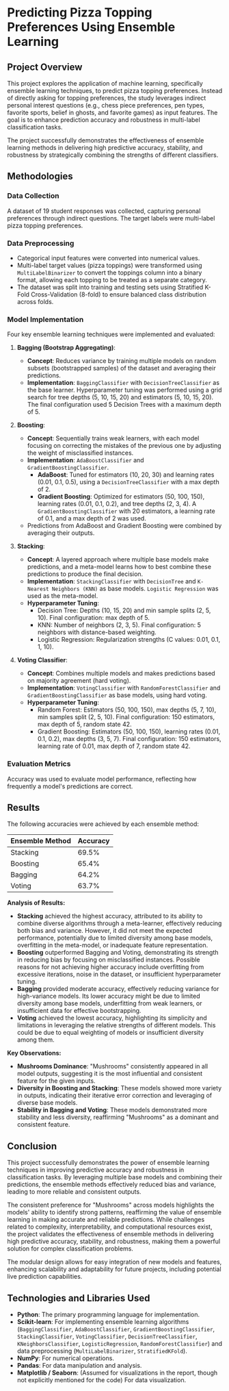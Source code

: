 # Predicting Pizza Topping Preferences Using Ensemble Learning

## Project Overview

This project explores the application of machine learning, specifically ensemble learning techniques, to predict pizza topping preferences. Instead of directly asking for topping preferences, the study leverages indirect personal interest questions (e.g., chess piece preferences, pen types, favorite sports, belief in ghosts, and favorite games) as input features. The goal is to enhance prediction accuracy and robustness in multi-label classification tasks.

The project successfully demonstrates the effectiveness of ensemble learning methods in delivering high predictive accuracy, stability, and robustness by strategically combining the strengths of different classifiers.

## Methodologies

### Data Collection
A dataset of 19 student responses was collected, capturing personal preferences through indirect questions. The target labels were multi-label pizza topping preferences.

### Data Preprocessing
* Categorical input features were converted into numerical values.
* Multi-label target values (pizza toppings) were transformed using `MultiLabelBinarizer` to convert the toppings column into a binary format, allowing each topping to be treated as a separate category.
* The dataset was split into training and testing sets using Stratified K-Fold Cross-Validation (8-fold) to ensure balanced class distribution across folds.

### Model Implementation

Four key ensemble learning techniques were implemented and evaluated:

1.  **Bagging (Bootstrap Aggregating)**:
    * **Concept**: Reduces variance by training multiple models on random subsets (bootstrapped samples) of the dataset and averaging their predictions.
    * **Implementation**: `BaggingClassifier` with `DecisionTreeClassifier` as the base learner. Hyperparameter tuning was performed using a grid search for tree depths (5, 10, 15, 20) and estimators (5, 10, 15, 20). The final configuration used 5 Decision Trees with a maximum depth of 5.

2.  **Boosting**:
    * **Concept**: Sequentially trains weak learners, with each model focusing on correcting the mistakes of the previous one by adjusting the weight of misclassified instances.
    * **Implementation**: `AdaBoostClassifier` and `GradientBoostingClassifier`.
        * **AdaBoost**: Tuned for estimators (10, 20, 30) and learning rates (0.01, 0.1, 0.5), using a `DecisionTreeClassifier` with a max depth of 2.
        * **Gradient Boosting**: Optimized for estimators (50, 100, 150), learning rates (0.01, 0.1, 0.2), and tree depths (2, 3, 4). A `GradientBoostingClassifier` with 20 estimators, a learning rate of 0.1, and a max depth of 2 was used.
    * Predictions from AdaBoost and Gradient Boosting were combined by averaging their outputs.

3.  **Stacking**:
    * **Concept**: A layered approach where multiple base models make predictions, and a meta-model learns how to best combine these predictions to produce the final decision.
    * **Implementation**: `StackingClassifier` with `DecisionTree` and `K-Nearest Neighbors (KNN)` as base models. `Logistic Regression` was used as the meta-model.
    * **Hyperparameter Tuning**:
        * Decision Tree: Depths (10, 15, 20) and min sample splits (2, 5, 10). Final configuration: max depth of 5.
        * KNN: Number of neighbors (2, 3, 5). Final configuration: 5 neighbors with distance-based weighting.
        * Logistic Regression: Regularization strengths (C values: 0.01, 0.1, 1, 10).

4.  **Voting Classifier**:
    * **Concept**: Combines multiple models and makes predictions based on majority agreement (hard voting).
    * **Implementation**: `VotingClassifier` with `RandomForestClassifier` and `GradientBoostingClassifier` as base models, using hard voting.
    * **Hyperparameter Tuning**:
        * Random Forest: Estimators (50, 100, 150), max depths (5, 7, 10), min samples split (2, 5, 10). Final configuration: 150 estimators, max depth of 5, random state 42.
        * Gradient Boosting: Estimators (50, 100, 150), learning rates (0.01, 0.1, 0.2), max depths (3, 5, 7). Final configuration: 150 estimators, learning rate of 0.01, max depth of 7, random state 42.

### Evaluation Metrics
Accuracy was used to evaluate model performance, reflecting how frequently a model's predictions are correct.

## Results

The following accuracies were achieved by each ensemble method:

| Ensemble Method    | Accuracy |
| :----------------- | :------- |
| Stacking           | 69.5%    |
| Boosting           | 65.4%    |
| Bagging            | 64.2%    |
| Voting             | 63.7%    |

**Analysis of Results:**

* **Stacking** achieved the highest accuracy, attributed to its ability to combine diverse algorithms through a meta-learner, effectively reducing both bias and variance. However, it did not meet the expected performance, potentially due to limited diversity among base models, overfitting in the meta-model, or inadequate feature representation.
* **Boosting** outperformed Bagging and Voting, demonstrating its strength in reducing bias by focusing on misclassified instances. Possible reasons for not achieving higher accuracy include overfitting from excessive iterations, noise in the dataset, or insufficient hyperparameter tuning.
* **Bagging** provided moderate accuracy, effectively reducing variance for high-variance models. Its lower accuracy might be due to limited diversity among base models, underfitting from weak learners, or insufficient data for effective bootstrapping.
* **Voting** achieved the lowest accuracy, highlighting its simplicity and limitations in leveraging the relative strengths of different models. This could be due to equal weighting of models or insufficient diversity among them.

**Key Observations:**
* **Mushrooms Dominance**: "Mushrooms" consistently appeared in all model outputs, suggesting it is the most influential and consistent feature for the given inputs.
* **Diversity in Boosting and Stacking**: These models showed more variety in outputs, indicating their iterative error correction and leveraging of diverse base models.
* **Stability in Bagging and Voting**: These models demonstrated more stability and less diversity, reaffirming "Mushrooms" as a dominant and consistent feature.

## Conclusion

This project successfully demonstrates the power of ensemble learning techniques in improving predictive accuracy and robustness in classification tasks. By leveraging multiple base models and combining their predictions, the ensemble methods effectively reduced bias and variance, leading to more reliable and consistent outputs.

The consistent preference for "Mushrooms" across models highlights the models' ability to identify strong patterns, reaffirming the value of ensemble learning in making accurate and reliable predictions. While challenges related to complexity, interpretability, and computational resources exist, the project validates the effectiveness of ensemble methods in delivering high predictive accuracy, stability, and robustness, making them a powerful solution for complex classification problems.

The modular design allows for easy integration of new models and features, enhancing scalability and adaptability for future projects, including potential live prediction capabilities.

## Technologies and Libraries Used

* **Python**: The primary programming language for implementation.
* **Scikit-learn**: For implementing ensemble learning algorithms (`BaggingClassifier`, `AdaBoostClassifier`, `GradientBoostingClassifier`, `StackingClassifier`, `VotingClassifier`, `DecisionTreeClassifier`, `KNeighborsClassifier`, `LogisticRegression`, `RandomForestClassifier`) and data preprocessing (`MultiLabelBinarizer`, `StratifiedKFold`).
* **NumPy**: For numerical operations.
* **Pandas**: For data manipulation and analysis.
* **Matplotlib / Seaborn**: (Assumed for visualizations in the report, though not explicitly mentioned for the code) For data visualization.


